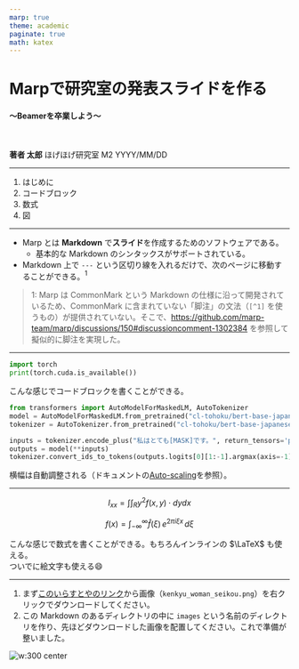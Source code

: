 ```yaml
---
marp: true
theme: academic
paginate: true
math: katex
---
```


<!-- _class: lead -->

# Marpで研究室の発表スライドを作る

#### 〜Beamerを卒業しよう〜

<br>

**著者 太郎**
ほげほげ研究室 M2
YYYY/MM/DD

---

<!-- _header: 目次 -->

1. はじめに
1. コードブロック
1. 数式
1. 図

---

<!-- _header: はじめに -->

- Marp とは **Markdown** で**スライド**を作成するためのソフトウェアである。
  - 基本的な Markdown のシンタックスがサポートされている。
- Markdown 上で `---` という区切り線を入れるだけで、次のページに移動することができる。$^1$

> 1: Marp は CommonMark という Markdown の仕様に沿って開発されているため、CommonMark に含まれていない「脚注」の文法（`[^1]` を使うもの）が提供されていない。そこで、https://github.com/marp-team/marp/discussions/150#discussioncomment-1302384 を参照して擬似的に脚注を実現した。

---

<!-- _header: コードブロック -->

```python
import torch
print(torch.cuda.is_available())
```

こんな感じでコードブロックを書くことができる。

```python
from transformers import AutoModelForMaskedLM, AutoTokenizer
model = AutoModelForMaskedLM.from_pretrained("cl-tohoku/bert-base-japanese-whole-word-masking")
tokenizer = AutoTokenizer.from_pretrained("cl-tohoku/bert-base-japanese-whole-word-masking")

inputs = tokenizer.encode_plus("私はとても[MASK]です。", return_tensors='pt')
outputs = model(**inputs)
tokenizer.convert_ids_to_tokens(outputs.logits[0][1:-1].argmax(axis=-1))
```

横幅は自動調整される（ドキュメントの[Auto-scaling](https://github.com/marp-team/marp-core#auto-scaling-features)を参照）。

---

<!-- _header: 数式 -->

$$ I_{xx}=\int\int_Ry^2f(x,y)\cdot{}dydx $$

$$
f(x) = \int_{-\infty}^\infty
    \hat f(\xi)\,e^{2 \pi i \xi x}
    \,d\xi
$$

こんな感じで数式を書くことができる。もちろんインラインの $\LaTeX$ も使える。  
ついでに絵文字も使える:smile:

---

<!-- _header: 図 -->

1. まず[このいらすとやのリンク](https://www.irasutoya.com/2018/10/blog-post_723.html)から画像（`kenkyu_woman_seikou.png`）を右クリックでダウンロードしてください。
2. この Markdown のあるディレクトリの中に `images` という名前のディレクトリを作り、先ほどダウンロードした画像を配置してください。これで準備が整いました。

![w:300 center](./images/kenkyu_woman_seikou.png)